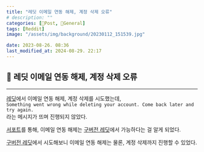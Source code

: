 ```yaml
---
title: "레딧 이메일 연동 해제, 계정 삭제 오류"
# description: ""
categories: [📀Post, 🥑General]
tags: [Reddit]
image: "/assets/img/background/20230112_151539.jpg"

date: 2023-08-26. 08:36
last_modified_at: 2024-08-29. 22:17
---
```


## 📀 레딧 이메일 연동 해제, 계정 삭제 오류

---

[레딧](https://www.reddit.com/)에서 이메일 연동 해제, 계정 삭제를 시도했는데,  
`Something went wrong while deleting your account. Come back later and try again.`  
라는 메시지가 뜨며 진행되지 않았다.  

[서포트](https://support.reddithelp.com/hc/en-us/articles/360043482951-How-do-I-remove-my-email-address-from-my-account-)를 통해, 이메일 연동 해제는 [구버전 레딧](https://old.reddit.com/)에서 가능하다는 걸 알게 되었다.  

[구버전 레딧](https://old.reddit.com/)에서 시도해보니 이메일 연동 해제는 물론, 계정 삭제까지 진행할 수 있었다.  
